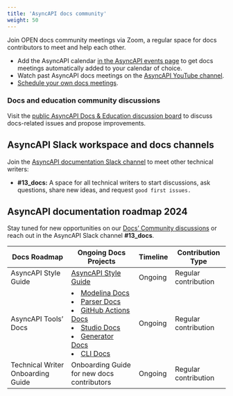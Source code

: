 ```yaml
---
title: 'AsyncAPI docs community'
weight: 50
---
```


Join OPEN docs community meetings via Zoom, a regular space for docs contributors to meet and help each other.

- Add the AsyncAPI calendar [in the AsyncAPI events page](https://www.asyncapi.com/community/events) to get docs meetings automatically added to your calendar of choice.
- Watch past AsyncAPI docs meetings on the [AsyncAPI YouTube channel](https://www.youtube.com/AsyncAPI).
- [Schedule your own docs meetings](https://github.com/asyncapi/community/blob/master/MEETINGS_ORGANIZATION.md).

### Docs and education community discussions
Visit the [public AsyncAPI Docs & Education discussion board](https://github.com/orgs/asyncapi/discussions/categories/docs-education) to discuss docs-related issues and propose improvements.

## AsyncAPI Slack workspace and docs channels
Join the [AsyncAPI documentation Slack channel](https://join.slack.com/share/enQtNjUxNTY1NTU1MDk0NS1mYjNhODFhZDI3ZDRjODA1ZWRkZTZlYmM4ZTNjNzZjNTg5NTBiYjNmNTkwYzRlYzY4ZjQ4M2RhMDYzMjI3N2U5) to meet other technical writers:

- **#13_docs:** A space for all technical writers to start discussions, ask questions, share new ideas, and request `good first issues.`

## AsyncAPI documentation roadmap 2024
Stay tuned for new opportunities on our [Docs’ Community discussions](https://github.com/orgs/asyncapi/discussions/categories/docs-education) or reach out in the AsyncAPI Slack channel **#13_docs**.

| Docs Roadmap | Ongoing Docs Projects | Timeline | Contribution Type |
|--------------|-----------------------|----------|---------------------|
| AsyncAPI Style Guide | [AsyncAPI Style Guide](https://github.com/asyncapi/website/issues/1240) | Ongoing | Regular contribution |
| AsyncAPI Tools’ Docs | <li>[Modelina Docs](https://github.com/asyncapi/modelina/tree/master/docs) </li>  <li>[Parser Docs](https://github.com/asyncapi/parser-js/tree/master/docs) </li> <li>[GitHub Actions Docs](https://github.com/asyncapi/github-action-for-generator)</li> <li>[Studio Docs](https://github.com/asyncapi/studio/tree/master/doc/adr)</li> <li>[Generator Docs](https://github.com/asyncapi/generator/tree/master/docs)</li> <li>[CLI Docs](https://github.com/asyncapi/cli/tree/master/docs)</li> | Ongoing | Regular contribution |
| Technical Writer Onboarding Guide | Onboarding Guide for new docs contributors | Ongoing | Regular contribution |
